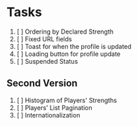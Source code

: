 # Tasks

1. [ ] Ordering by Declared Strength
1. [ ] Fixed URL fields
1. [ ] Toast for when the profile is updated
1. [ ] Loading button for profile update
1. [ ] Suspended Status

## Second Version

1. [ ] Histogram of Players' Strengths
1. [ ] Players' List Pagination
1. [ ] Internationalization
